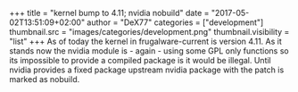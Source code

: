 +++
title = "kernel bump to 4.11; nvidia nobuild"
date = "2017-05-02T13:51:09+02:00"
author = "DeX77"
categories = ["development"]
thumbnail.src = "images/categories/development.png"
thumbnail.visibility = "list"
+++
As of today the kernel in frugalware-current is version 4.11. As it stands now the nvidia module is - again - using some GPL only
 functions so its impossible to provide a compiled package is it would be illegal.
 Until nvidia provides a fixed package upstream nvidia package with the patch is marked as nobuild.